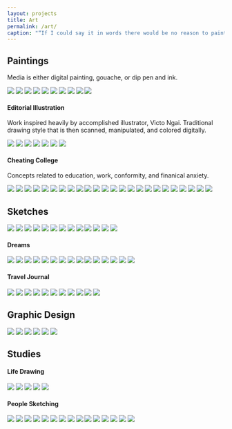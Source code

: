 ```yaml
---
layout: projects
title: Art
permalink: /art/
caption: "“If I could say it in words there would be no reason to paint.” - Edward Hopper"
---
```


## Paintings

Media is either digital painting, gouache, or dip pen and ink.

<div class="gridzy" data-gridzy-spaceBetween="9" data-gridzy-desiredHeight="300">
    <img src="../assets/img/art/paintings/2021_01-18-ColorStudy4_StaticElec2.PNG" caption="Static electricity, digital painting">
    <img src="../assets/img/art/paintings/2021_01-23-Jennifer.png" caption="Jennifer, digital painting">
    <img src="../assets/img/art/paintings/2023_11-melody.jpg" caption="Melody, goauche">
    <img src="../assets/img/art/paintings/2023_11-the_veil.jpg" caption="The Veil, described <a href='{{site.url}}/blog/2024/01/art/#veil'>here</a> | ink and goauche">
    <img src="../assets/img/art/paintings/2023_11-rebirth.jpg" caption="Rebirth, goauche">
    <img src="../assets/img/art/paintings/2023_08-11_goose-viper.jpg" caption="Genesee Riverway Trail, digital painting">
    <img src="../assets/img/art/paintings/2021_01-18-ColorStudy2.PNG" caption="color study, digital painting">
    <img src="../assets/img/art/paintings/2021_01-18-ColorStudy3.PNG" caption="color study 2, digitial painting">
    <img src="../assets/img/art/paintings/2023_05-30-portrait.png" caption="color and portrait study, digital painting">
    <img src="../assets/img/art/paintings/2021_05_31_portraits.png" caption="color and portrait studies, digital painting">
</div>

<p></p>

#### Editorial Illustration

Work inspired heavily by accomplished illustrator, Victo Ngai. Traditional drawing style that is then scanned, manipulated, and colored digitally.

<div class="gridzy" data-gridzy-spaceBetween="9" data-gridzy-desiredHeight="300">
    <img src="../assets/img/art/editorial illustration/alligators.jpeg" caption="Clout, ink + digital color">
    <img src="../assets/img/art/editorial illustration/BigBen.jpeg" caption="Heatwave, described <a href='{{site.url}}/blog/2024/01/art/'>here</a> | ink + digital color">
    <img src="../assets/img/art/editorial illustration/birdcage.jpg" caption="Cage, ink + digital color">
    <img src="../assets/img/art/editorial illustration/cashiering.jpg" caption="Cashiering, ink + digital color">
    <img src="../assets/img/art/editorial illustration/education.png" caption="Learning, described <a href='{{site.url}}/blog/2024/01/art/'>here</a> | ink + digital color">
    <img src="../assets/img/art/editorial illustration/flyer.jpg" caption="flyer, ink + digital color">
    <img src="../assets/img/art/editorial illustration/labyrinth.jpg" caption="Labryrinth, ink + digital color">
</div>

<p></p>

#### Cheating College

Concepts related to education, work, conformity, and finanical anxiety.

<div class="gridzy" data-gridzy-spaceBetween="9" data-gridzy-desiredHeight="250">
    <img src="../assets/img/art/cc/20230603_172113_fix.jpg" caption="Described <a href='{{site.url}}/blog/2024/01/art/'>here</a> | ink">
    <img src="../assets/img/art/cc/paper-journey.jpg" caption="Paper Journey, described <a href='{{site.url}}/blog/2024/01/art/'>here</a> | digital">
    <img src="../assets/img/art/cc/college-flowchart.png">
    <img src="../assets/img/art/cc/conformity-cubicle.png">
    <img src="../assets/img/art/cc/conformity-man.png">
    <img src="../assets/img/art/cc/20230603_165519_fix.jpg">
    <img src="../assets/img/art/cc/degree.png">
    <img src="../assets/img/art/cc/flow.png">
    <img src="../assets/img/art/cc/giant-dollar.png">
    <img src="../assets/img/art/cc/hurdle.png" caption="Hurdle race, ink + digital color">
    <img src="../assets/img/art/cc/key-explore-reflect.png">
    <img src="../assets/img/art/cc/keys-illo.jpg" caption="Potential, ink + digital color">
    <img src="../assets/img/art/cc/keys.jpg">
    <img src="../assets/img/art/cc/money sense.png">
    <img src="../assets/img/art/cc/money.png">
    <img src="../assets/img/art/cc/target.jpg">
    <img src="../assets/img/art/cc/textbook-illo.png">
    <img src="../assets/img/art/cc/comic 4 panel/debt-free.png">
    <img src="../assets/img/art/cc/comic 4 panel/graduate.jpg">
    <img src="../assets/img/art/cc/comic 4 panel/kitty.jpg">
    <img src="../assets/img/art/cc/comic 4 panel/quarter-life crisis.jpg">
    <img src="../assets/img/art/cc/comic 4 panel/quitting.jpg">
    <img src="../assets/img/art/cc/comic 4 panel/surgery.png">
    <img src="../assets/img/art/cc/comic 4 panel/macys.jpg">
</div>

<p></p>

## Sketches

<div class="gridzy" data-gridzy-spaceBetween="9" data-gridzy-desiredHeight="250">
    <img src="../assets/img/art/post-it doodles/pangolin.jpg">
    <img src="../assets/img/art/post-it doodles/skeleton.jpg">
    <img src="../assets/img/art/post-it doodles/cat_narwhal.jpg">
    <img src="../assets/img/art/sketches/fox transformation.jpeg">
    <img src="../assets/img/art/sketches/social media.jpg">
    <img src="../assets/img/art/sketches/brandon-bear.jpg" caption="Enlighted Bear, digital">
    <img src="../assets/img/art/sketches/dishes.jpg">
    <img src="../assets/img/art/sketches/raven-lunatic-recipes.jpg", caption="Raven Lunatic Recipes, digital">
    <img src="../assets/img/art/sketches/shamanic journey.jpg">
    <img src="../assets/img/art/sketches/squid-octopus-love.jpg" caption="Described <a href='{{site.url}}/blog/2017/12/art-fundamentals/'>here</a> | ink and watercolor">
    <img src="../assets/img/art/sketches/teaching.jpg">
    <img src="../assets/img/art/sketches/20230603_212913_fix.jpg">
    <img src="../assets/img/art/sketches/20230603_214755_fix.jpg">
</div>

<p></p>

#### Dreams

<div class="gridzy" data-gridzy-spaceBetween="9" data-gridzy-desiredHeight="250">
    <img src="../assets/img/art/dream/37019_4849274757961_1411328728_n.jpg" caption="Described <a href='{{site.url}}/blog/2024/01/art/'>here</a> | graphite manipulated digitally">
    <img src="../assets/img/art/dream/62631_4849273437928_730303852_n.jpg">
    <img src="../assets/img/art/dream/263038_4849271797887_911940506_n.jpg" caption="Described <a href='{{site.url}}/blog/2024/01/art/'>here</a> | graphite manipulated digitally">
    <img src="../assets/img/art/dream/560230_4769987375826_1284179796_n.jpg">
    <img src="../assets/img/art/dream/935159_4860286153239_1570743594_n.jpg">
    <img src="../assets/img/art/dream/20230603_161537_fix.jpg">
    <img src="../assets/img/art/dream/20230603_161624_fix.jpg" caption="Described <a href='{{site.url}}/blog/2024/01/art/'>here</a> | ink">
    <img src="../assets/img/art/dream/20230603_161821_fix.jpg">
    <img src="../assets/img/art/dream/20230603_161949_fix.jpg">
    <img src="../assets/img/art/dream/20230603_163845_fix.jpg">
    <img src="../assets/img/art/dream/alligator-nightmares1.jpg" caption="Described <a href='{{site.url}}/blog/2017/12/art-fundamentals/'>here</a> | digital">
    <img src="../assets/img/art/dream/alligator-nightmares2.jpg" caption="Described <a href='{{site.url}}/blog/2017/12/art-fundamentals/'>here</a> | digital">
    <img src="../assets/img/art/dream/darkness.jpg">
    <img src="../assets/img/art/dream/dunce.jpg">
    <img src="../assets/img/art/dream/falling.jpg">
</div>

<p></p>

#### Travel Journal

<div class="gridzy" data-gridzy-spaceBetween="9" data-gridzy-desiredHeight="250">
    <img src="../assets/img/art/travel journal/20230603_213130.jpg">
    <img src="../assets/img/art/travel journal/downtown-melbourne.jpg" caption="Described <a href='{{site.url}}/blog/2017/12/art-fundamentals/'>here</a> | ink">
    <img src="../assets/img/art/travel journal/downtown-melbourne2.jpg" caption="Described <a href='{{site.url}}/blog/2017/12/art-fundamentals/'>here</a> | ink">
    <img src="../assets/img/art/travel journal/key west.jpg">
    <img src="../assets/img/art/travel journal/key west2.jpg">
    <img src="../assets/img/art/travel journal/mt rushmore.jpg" caption="Described <a href='{{site.url}}/blog/2017/12/art-fundamentals/'>here</a> | ink">
    <img src="../assets/img/art/travel journal/pacific-NW-falls.jpg" caption="Described <a href='{{site.url}}/blog/2017/12/art-fundamentals/'>here</a> | ink">
    <img src="../assets/img/art/travel journal/pacific-NW-roadtrip.jpg" caption="Described <a href='{{site.url}}/blog/2017/12/art-fundamentals/'>here</a> | ink">
    <img src="../assets/img/art/travel journal/pacific-NW-roadtrip2.jpg" caption="Described <a href='{{site.url}}/blog/2017/12/art-fundamentals/'>here</a> | ink">
    <img src="../assets/img/art/travel journal/thai-temple.jpg" caption="Thai Temple, ink, marker and watercolor">
    <img src="../assets/img/art/travel journal/trephub.jpg">
</div>

<p></p>

## Graphic Design

<div class="gridzy" data-gridzy-spaceBetween="9" data-gridzy-desiredHeight="250">
    <img src="../assets/img/art/graphic design/AKEA-icon-dead.png" caption="Red tide research project. More info <a href='{{site.url}}/blog/2020/01/first-semester/#AKEA'>here</a> | digital">
    <img src="../assets/img/art/graphic design/AKEA-icon-swimming.png" caption="Red tide research project. More info <a href='{{site.url}}/blog/2020/01/first-semester/#AKEA'>here</a> | digital">
    <img src="../assets/img/art/graphic design/AKEA-presentation.PNG" caption="Red tide research project. More info <a href='{{site.url}}/blog/2020/01/first-semester/#AKEA'>here</a> | digital">
    <img src="../assets/img/art/graphic design/cinco-de-mayo_color-balance.jpeg" caption="Cinco de Mayo shirt design, digital">
    <img src="../assets/img/art/graphic design/creative-process.jpg" caption="The 4 Phases of Developing Your Creative Voice, described <a href='{{site.url}}/blog/2017/12/art-fundamentals/'>here</a> | digital">
    <img src="../assets/img/art/graphic design/cura oceanus.jpeg" caption="Cura Oceanus shirt design, digital">
</div>

<p></p>

## Studies

#### Life Drawing

<div class="gridzy" data-gridzy-spaceBetween="9" data-gridzy-desiredHeight="200">
    <img src="../assets/img/art/lifedrawing/gymnast.jpg" caption="gymnast, described <a href='{{site.url}}/blog/2017/05/figure-drawing-challenges-part-3/'>here</a> | china marker">
    <img src="../assets/img/art/lifedrawing/gymnast2.jpg" caption="gymnast, described <a href='{{site.url}}/blog/2017/05/figure-drawing-embracing-intuition/'>here</a> | china marker">
    <img src="../assets/img/art/lifedrawing/Jordan-quick.jpg" caption="Jordan, described <a href='{{site.url}}/blog/2017/05/figure-drawing-embracing-intuition/'>here</a> | china marker">
    <img src="../assets/img/art/lifedrawing/Jordan.jpg" caption="Jordan, described <a href='{{site.url}}/blog/2017/05/figure-drawing-challenges-part-5/'>here</a> | china marker">
    <img src="../assets/img/art/lifedrawing/regal.jpg" caption="Jordan, described <a href='{{site.url}}/blog/2017/05/figure-drawing-challenges-part-5/'>here</a> | china marker">
</div>

<p></p>

#### People Sketching

<div class="gridzy" data-gridzy-spaceBetween="9" data-gridzy-desiredHeight="200">
    <img src="../assets/img/art/people sketching/mall-foodcourt.jpg" caption="Described <a href='{{site.url}}/blog/2017/05/productive-partners/'>here</a> | ink">
    <img src="../assets/img/art/people sketching/mall.jpg">
    <img src="../assets/img/art/people sketching/mall2.jpg">
    <img src="../assets/img/art/people sketching/mall3.jpg">
    <img src="../assets/img/art/people sketching/mall4.jpg">
    <img src="../assets/img/art/people sketching/mall5.jpg">
    <img src="../assets/img/art/people sketching/mall8.jpg">
    <img src="../assets/img/art/people sketching/panera.jpg" caption="Described <a href='{{site.url}}/blog/2017/05/productive-partners/'>here</a> | ink">
    <img src="../assets/img/art/people sketching/panera2.jpg">
    <img src="../assets/img/art/people sketching/panera3.jpg">
    <img src="../assets/img/art/people sketching/panera4.jpg">
    <img src="../assets/img/art/people sketching/panera5.jpg">
    <img src="../assets/img/art/people sketching/wallmart3.jpg">
    <img src="../assets/img/art/people sketching/walmart.jpg">
    <img src="../assets/img/art/people sketching/walmart2.jpg">
</div>